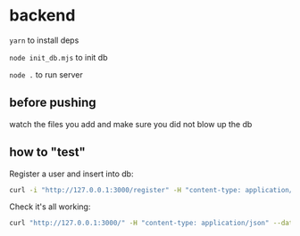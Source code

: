 # backend
`yarn` to install deps

`node init_db.mjs` to init db

`node .` to run server
## before pushing
watch the files you add and make sure you did not blow up the db
## how to "test"
Register a user and insert into db:
```bash
curl -i "http://127.0.0.1:3000/register" -H "content-type: application/json" --data "{\"email\": \"user@example.com\",\"password\":\"mypass\"}"
```
Check it's all working:
```bash
curl "http://127.0.0.1:3000/" -H "content-type: application/json" --data "{\"email\": \"user@example.com\",\"password\":\"mypass\"}"
```
